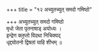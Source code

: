 +++
title = "१२ अच्युतच्युत् समदो गमिष्ठो"

+++
अच्युतच्युत् समदो गमिष्ठो  
मृधो जेता पृतनाषाड् अयोध्यः ।  
इन्द्रेण क्ल्̥प्तो विदथा निचिक्यद्  
धृद्द्योतनो द्विषतां याहि शीभम् ॥